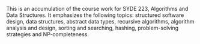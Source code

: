 This is an accumulation of the course work for SYDE 223, Algorithms and Data Structures. It emphasizes the following topics: structured software design, data structures, abstract data types, recursive algorithms, algorithm analysis and design, sorting and searching, hashing, problem-solving strategies and NP-completeness.


